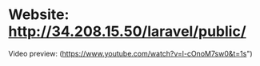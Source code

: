 # Website: http://34.208.15.50/laravel/public/
Video preview: (https://www.youtube.com/watch?v=l-cOnoM7sw0&t=1s")
